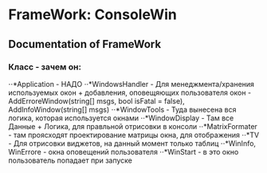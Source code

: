 # FrameWork: ConsoleWin
## Documentation of FrameWork

### Класс - зачем он:
⋅⋅*Application - НАДО
⋅⋅*WindowsHandler - Для менеджмента/хранения используемых окон + добавления, оповещяющих пользователя окон - AddErroreWindow(string[] msgs, bool isFatal = false), AddInfoWindow(string[] msgs)
⋅⋅*WindowTools - Туда вынесена вся логика, которая используется окнами 
⋅⋅*WindowDisplay - Там все Данные + Логика, для правльной отрисовки в консоли
⋅⋅*MatrixFormater - там проясходят проектирование матрицы окна, для отображения
⋅⋅*TV - Для отрисовки виджетов, на данный момент только таблиц 
⋅⋅*WinInfo, WinErrore - окна оповещений пользователя
⋅⋅*WinStart - в это окно пользователь попадает при запуске
